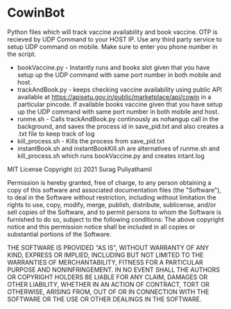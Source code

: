 # CowinBot

Python files which will track vaccine availability and book vaccine. OTP is recieved by UDP Command to your HOST IP. Use any third party service to setup UDP command on mobile. Make sure to enter you phone number in the script.

* bookVaccine.py - Instantly runs and books slot given that you have setup up the UDP command with same port number in both mobile and host.
* trackAndBook.py - keeps checking vaccine availability using public API available at https://apisetu.gov.in/public/marketplace/api/cowin in a particular pincode. If available books vaccine given that you have setup up the UDP command with same port number in both mobile and host.
* runme.sh - Calls trackAndBook.py continously as nohangup call in the background, and saves the process id in save_pid.txt and also creates a .txt file to keep track of log
* kill_process.sh - Kills the process from save_pid.txt
* instantBook.sh and instantBookKill.sh are alternatives of runme.sh and kill_process.sh which runs bookVaccine.py and creates intant.log 


MIT License
Copyright (c) 2021 Surag Puliyathamil

Permission is hereby granted, free of charge, to any person obtaining a copy of this software and associated documentation files (the "Software"), to deal in the Software without restriction, including without limitation the rights to use, copy, modify, merge, publish, distribute, sublicense, and/or sell copies of the Software, and to permit persons to whom the Software is furnished to do so, subject to the following conditions:
The above copyright notice and this permission notice shall be included in all copies or substantial portions of the Software.

THE SOFTWARE IS PROVIDED "AS IS", WITHOUT WARRANTY OF ANY KIND, EXPRESS OR IMPLIED, INCLUDING BUT NOT LIMITED TO THE WARRANTIES OF MERCHANTABILITY, FITNESS FOR A PARTICULAR PURPOSE AND NONINFRINGEMENT. IN NO EVENT SHALL THE AUTHORS OR COPYRIGHT HOLDERS BE LIABLE FOR ANY CLAIM, DAMAGES OR OTHER LIABILITY, WHETHER IN AN ACTION OF CONTRACT, TORT OR OTHERWISE, ARISING FROM, OUT OF OR IN CONNECTION WITH THE SOFTWARE OR THE USE OR OTHER DEALINGS IN THE SOFTWARE.
